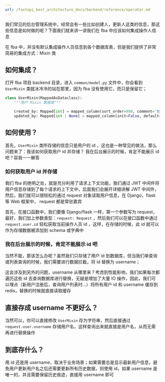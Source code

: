 ```yaml
---
url: /fastapi_best_architecture_docs/backend/reference/operator.md
---
```

我们常见的后台管理系统中，经常会有一些比如创建人，更新人这类的信息，那这些信息是如何做的呢？下面我们就来讲一讲我们在 fba
中应该如何集成操作人信息

在 fba 中，并没有默认集成操作人员信息到各个数据库表，但是我们提供了非常简易的集成方式：Mixin 类

## 如何集成？

打开 fba 项目 backend 目录，进入 `common/model.py` 文件中，你会看到 `UserMixin` 类就冰冷冷的站在那里，因为 fba
没有使用它，而只是保留它；

```python
class UserMixin(MappedAsDataclass):
    """用户 Mixin 数据类"""

    created_by: Mapped[int] = mapped_column(sort_order=998, comment='创建者')
    updated_by: Mapped[int | None] = mapped_column(init=False, default=None, sort_order=998, comment='修改者')
```

## 如何使用？

首先，`UserMixin` 类所存储的信息只是用户的 id ，这也是一种常见的做法，那么问题来了：我该如何获取用户 id 并存储？
我在后台展示的时候，肯定不能展示 id 吧？容我一一解答

### 如何获取用户 id 并存储

我们 fba 的绝明之处，就是充分利用了请求上下文功能，我们通过 JWT 中间件将用户信息存储到了每个请求的上下文中，后面我们会展开详细讲解
JWT 中间件，然后，我们就可以很轻松的通过 request 对象读取用户信息，在 Django，flask 等 Web 框架中， request 都是常驻嘉宾

首先，在接口函数中，我们要像 Django/flask 一样，第一个参数写为 request，最好，我们加上参数类型：`request: Request`
，然后我们可以在接口函数中通过 `request.user.id` 轻松获取当前操作人员 id ，这样，在存储的时候，此 id 就可以作为存储数据被添加到
schema 或字典中

### 我在后台展示的时候，肯定不能展示 id 吧

当然不能，那该怎么办呢？虽然我们只存储了用户 id 到数据库，但当我们单查询或列表查询的时候，我们需要进行数据拦截，将 id 替换为
username；

这会涉及到另外的问题，username 从哪里来？考虑到性能影响，我们如果每次都遍历这些 id 去查询数据库进行替换，无疑是增加了大量 IO
操作，因此，我们可以埋点（新用户注册后，查询用户列表时...）将所有用户 id 和 username 缓存到 redis，替换的时候就直接读取缓存

## 直接存成 username 不更好么？

当然可以，你可以直接修改 `UserMixin` 存为字符串，然后直接通过 `request.user.username` 存储用户名，这样查询出来就直接是用户名，从而无需再进行替换操作

## 到底存什么？

用 id 还是用 username，取决于业务场景；如果需要总是显示最新用户信息，避免用户更新用户名之后还需要更新所有历史数据，则使用
id，如果 username 是唯一的，并且需要保留历史痕迹，直接用 username 即可
